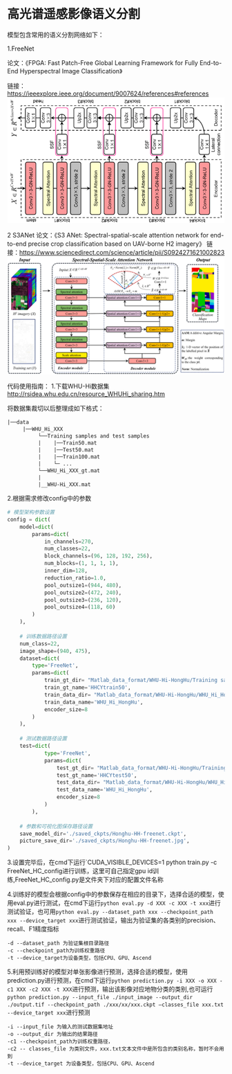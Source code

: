 # 高光谱遥感影像语义分割

模型包含常用的语义分割网络如下：

1.FreeNet

论文：《FPGA: Fast Patch-Free Global Learning Framework for Fully End-to-End Hyperspectral Image Classification》 

链接：https://ieeexplore.ieee.org/document/9007624/references#references
![](readme.assets/freenet.png)


2 S3ANet
论文：《S3
ANet: Spectral-spatial-scale attention network for end-to-end precise crop classification based on UAV-borne H2 imagery》
链接：https://www.sciencedirect.com/science/article/pii/S0924271621002823
![](readme.assets/S3ANet.png)


代码使用指南：
1.下载WHU-Hi数据集
http://rsidea.whu.edu.cn/resource_WHUHi_sharing.htm

将数据集裁切以后整理成如下格式：

    |──data 			
         |──WHU_Hi_XXX
              └──Training samples and test samples
              |    |──Train50.mat
              |    |──Test50.mat
              |    |──Train100.mat
              |    └─ ...
              └──WHU_Hi_XXX_gt.mat
              |
              |__WHU-Hi_XXX.mat
     
2.根据需求修改config中的参数

```python
# 模型架构参数设置
config = dict(
    model=dict(
        params=dict(
            in_channels=270,
            num_classes=22,
            block_channels=(96, 128, 192, 256),
            num_blocks=(1, 1, 1, 1),
            inner_dim=128,
            reduction_ratio=1.0,
            pool_outsize1=(944, 480),
            pool_outsize2=(472, 240),
            pool_outsize3=(236, 120),
            pool_outsize4=(118, 60)
        )
    ),

    # 训练数据路径设置
    num_class=22,
    image_shape=(940, 475),
    dataset=dict(
        type='FreeNet',
        params=dict(
            train_gt_dir= "Matlab_data_format/WHU-Hi-HongHu/Training samples and test samples/Train50.mat",
            train_gt_name='HHCYtrain50',
            train_data_dir= "Matlab_data_format/WHU-Hi-HongHu/WHU_Hi_HongHu.mat",
            train_data_name='WHU_Hi_HongHu',
            encoder_size=8
        )
    ),

    # 测试数据路径设置
    test=dict(
            type='FreeNet',
            params=dict(
                test_gt_dir= "Matlab_data_format/WHU-Hi-HongHu/Training samples and test samples/Test50.mat",
                test_gt_name='HHCYtest50',
                test_data_dir= "Matlab_data_format/WHU-Hi-HongHu/WHU_Hi_HongHu.mat",
                test_data_name='WHU_Hi_HongHu',
                encoder_size=8
            )
        ),

    # 参数和可视化图保存路径设置
    save_model_dir='./saved_ckpts/Honghu-HH-freenet.ckpt',
    picture_save_dir='./saved_ckpts/Honghu-HH-freenet.jpg',
)
```

3.设置完毕后，在cmd下运行`CUDA_VISIBLE_DEVICES=1 python train.py -c FreeNet_HC_config进行训练，这里可自己指定gpu id训练,FreeNet_HC_config.py是文件夹下对应的配置文件名称

4.训练好的模型会根据config中的参数保存在相应的目录下，选择合适的模型，使用eval.py进行测试，在cmd下运行`python eval.py -d XXX -c XXX -t xxx`进行测试验证，也可用`python eval.py --dataset_path xxx --checkpoint_path xxx --device_target xxx`进行测试验证，输出为验证集的各类别的precision、recall、F1精度指标

```
-d --dataset_path 为验证集根目录路径
-c --checkpoint_path为训练权重路径
-t --device_target为设备类型，包括CPU、GPU、Ascend
```

5.利用预训练好的模型对单张影像进行预测，选择合适的模型，使用prediction.py进行预测，在cmd下运行`python prediction.py -i XXX -o XXX -c1 XXX -c2 XXX -t XXX`进行预测，输出该影像对应地物分类的类别,也可运行`python prediction.py --input_file ./input_image --output_dir ./output.tif --checkpoint_path ./xxx/xx/xxx.ckpt –classes_file xxx.txt --device_target xxx`进行预测

```
-i --input_file 为输入的测试数据集地址
-o --output_dir 为输出的结果路径
-c1 --checkpoint_path为训练权重路径，
-c2 -- classes_file 为类别文件，xxx.txt文本文件中是所包含的类别名称，暂时不会用到
-t --device_target 为设备类型，包括CPU、GPU、Ascend
```